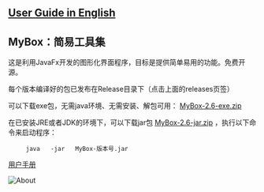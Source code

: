 ## [User Guide in English](https://mararsh.github.io/MyBox/english_interface.html)

## MyBox：简易工具集

这是利用JavaFx开发的图形化界面程序，目标是提供简单易用的功能。免费开源。

每个版本编译好的包已发布在Release目录下（点击上面的releases页签）

可以下载exe包，无需java环境、无需安装、解包可用： [MyBox-2.6-exe.zip](https://github.com/Mararsh/MyBox/releases/download/v2.6/MyBox-2.6-exe.zip) 

在已安装JRE或者JDK的环境下，可以下载jar包 [MyBox-2.6-jar.zip](https://github.com/Mararsh/MyBox/releases/download/v2.6/MyBox-2.6-jar.zip) ，执行以下命令来启动程序：
<PRE><CODE>     java   -jar   MyBox-版本号.jar</CODE></PRE>

[用户手册](https://mararsh.github.io/MyBox/snapshots.html)

![About](https://mararsh.github.io/MyBox/intro.jpg)


